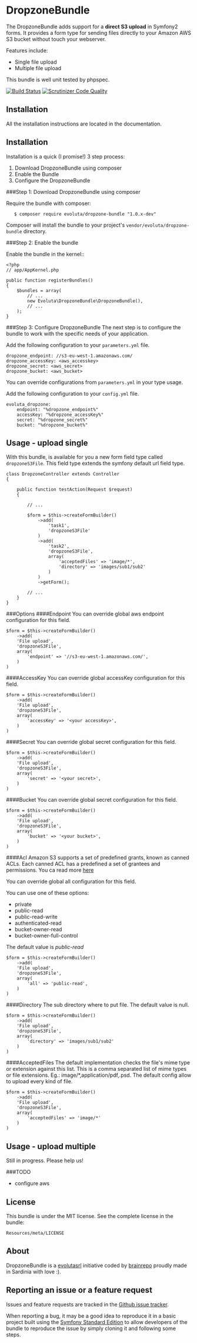 DropzoneBundle
=============

The DropzoneBundle adds support for a **direct S3 upload** in Symfony2 forms. 
It provides a form type for sending files directly to your Amazon AWS S3 bucket without touch your webserver.

Features include:

- Single file upload
- Multiple file upload

This bundle is well unit tested by phpspec.

[![Build Status](https://travis-ci.org/evolutasrl/DropzoneBundle.svg)](https://travis-ci.org/evolutasrl/DropzoneBundle)
[![Scrutinizer Code Quality](https://scrutinizer-ci.com/g/evolutasrl/DropzoneBundle/badges/quality-score.png?b=master)](https://scrutinizer-ci.com/g/evolutasrl/DropzoneBundle/?branch=master)

Installation
------------

All the installation instructions are located in the documentation.


Installation
------------

Installation is a quick (I promise!) 3 step process:

1. Download DropzoneBundle using composer
2. Enable the Bundle
3. Configure the DropzoneBundle

###Step 1: Download DropzoneBundle using composer
   
Require the bundle with composer:
   
       $ composer require evoluta/dropzone-bundle "1.0.x-dev"
   
Composer will install the bundle to your project's ``vendor/evoluta/dropzone-bundle`` directory.

###Step 2: Enable the bundle

Enable the bundle in the kernel::

    <?php
    // app/AppKernel.php

    public function registerBundles()
    {
        $bundles = array(
            // ...
            new Evoluta\DropzoneBundle\DropzoneBundle(),
            // ...
        );
    }
    
###Step 3: Configure DropzoneBundle
The next step is to configure the bundle to work with the specific needs of your application.

Add the following configuration to your ``parameters.yml`` file.

    dropzone_endpoint: //s3-eu-west-1.amazonaws.com/
    dropzone_accessKey: <aws_accesskey>
    dropzone_secret: <aws_secret>
    dropzone_bucket: <aws_bucket>
    
You can override configurations from ``parameters.yml`` in your type usage. 

Add the following configuration to your ``config.yml`` file.

	evoluta_dropzone:
    	endpoint: "%dropzone_endpoint%"
    	accessKey: "%dropzone_accessKey%"
    	secret: "%dropzone_secret%"
    	bucket: "%dropzone_bucket%"
    	


Usage - upload single
------------

With this bundle, is available for you a new form field type called ``dropzoneS3File``.
This field type extends the symfony default url field type.

``````
class DropzoneController extends Controller
{

    public function testAction(Request $request)
    {
    
    	// ...
    	
        $form = $this->createFormBuilder()
            ->add(
                'task1',
                'dropzoneS3File'
            )
            ->add(
                'task2',
                'dropzoneS3File',
                array(
                    'acceptedFiles' => 'image/*',
                    'directory' => 'images/sub1/sub2'
                )
            )
            ->getForm();

        // ...
    }
}
``````
###Options
####Endpoint
You can override global aws endpoint configuration for this field.

``````
$form = $this->createFormBuilder()
	->add(
	'File upload',
	'dropzoneS3File',
	array(
		'endpoint' => '//s3-eu-west-1.amazonaws.com/',
	)
)
``````
####AccessKey
You can override global accessKey configuration for this field.

``````
$form = $this->createFormBuilder()
	->add(
	'File upload',
	'dropzoneS3File',
	array(
		'accessKey' => '<your accessKey>',
	)
)
``````
####Secret
You can override global secret configuration for this field.

``````
$form = $this->createFormBuilder()
	->add(
	'File upload',
	'dropzoneS3File',
	array(
		'secret' => '<your secret>',
	)
)
``````
####Bucket
You can override global secret configuration for this field.

``````
$form = $this->createFormBuilder()
	->add(
	'File upload',
	'dropzoneS3File',
	array(
		'bucket' => '<your bucket>',
	)
)
``````
####Acl
Amazon S3 supports a set of predefined grants, known as canned ACLs. Each canned ACL has a predefined a set of grantees and permissions.
You ca read more [here](http://docs.aws.amazon.com/AmazonS3/latest/dev/acl-overview.html#canned-acl)

You can override global all configuration for this field.

You can use one of these options:

- private
- public-read
- public-read-write
- authenticated-read
- bucket-owner-read
- bucket-owner-full-control

The default value is *public-read*


``````
$form = $this->createFormBuilder()
	->add(
	'File upload',
	'dropzoneS3File',
	array(
		'all' => 'public-read',
	)
)
``````
####Directory
The sub directory where to put file.
The default value is null.

``````
$form = $this->createFormBuilder()
	->add(
	'File upload',
	'dropzoneS3File',
	array(
		'directory' => 'images/sub1/sub2'
	)
)
``````

####AcceptedFiles
The default implementation checks the file's mime type or extension against this list. This is a comma separated list of mime types or file extensions. Eg.: image/*,application/pdf,.psd. 
The default config allow to upload every kind of file.

``````
$form = $this->createFormBuilder()
	->add(
	'File upload',
	'dropzoneS3File',
	array(
		'acceptedFiles' => 'image/*'
	)
)
``````


Usage - upload multiple
-----------
Still in progress. Please help us!


###TODO

- configure aws



License
-------

This bundle is under the MIT license. See the complete license in the bundle:

    Resources/meta/LICENSE

About
-----

DropzoneBundle is a [evolutasrl](https://github.com/evolutasrl) initiative coded by [brainrepo](https://github.com/brainrepo) proudly made in Sardinia with love :).

Reporting an issue or a feature request
---------------------------------------

Issues and feature requests are tracked in the [Github issue tracker](https://github.com/evolutasrl/DropzoneBundle/issues).

When reporting a bug, it may be a good idea to reproduce it in a basic project
built using the [Symfony Standard Edition](https://github.com/symfony/symfony-standard)
to allow developers of the bundle to reproduce the issue by simply cloning it
and following some steps.